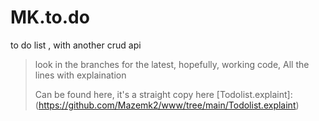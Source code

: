 # MK.to.do
to do list , with another crud api
 > look in the branches for the latest, hopefully, working code, 
All the lines with explaination
>
> Can be found here, it's a straight copy here
>[Todolist.explaint]: (https://github.com/Mazemk2/www/tree/main/Todolist.explaint)
